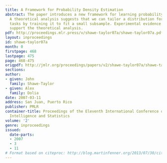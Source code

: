 ```yaml
---
title: A Framework for Probability Density Estimation
abstract: The paper introduces a new framework for learning probability density functions.
  A theoretical analysis suggests that we can tailor a distribution for a class of
  tasks by training it to fit a small subsample. Experimental evidence is given to
  support the theoretical analysis.
pdf: http://proceedings.mlr.press/v/shawe-taylor07a/shawe-taylor07a.pdf
layout: inproceedings
id: shawe-taylor07a
month: 0
firstpage: 468
lastpage: 475
page: 468-475
origpdf: http://jmlr.org/proceedings/papers/v2/shawe-taylor07a/shawe-taylor07a.pdf
sections: 
author:
- given: John
  family: Shawe-Taylor
- given: Alex
  family: Dolia
date: 2007-03-11
address: San Juan, Puerto Rico
publisher: PMLR
container-title: Proceedings of the Eleventh International Conference on Artificial
  Intelligence and Statistics
volume: '2'
genre: inproceedings
issued:
  date-parts:
  - 2007
  - 3
  - 11
# Format based on citeproc: http://blog.martinfenner.org/2013/07/30/citeproc-yaml-for-bibliographies/
---
```

